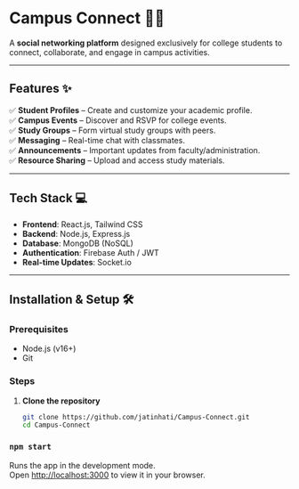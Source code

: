# Campus Connect 🏫🔗  


A **social networking platform** designed exclusively for college students to connect, collaborate, and engage in campus activities.  

---

## **Features ✨**  
✅ **Student Profiles** – Create and customize your academic profile.  
✅ **Campus Events** – Discover and RSVP for college events.  
✅ **Study Groups** – Form virtual study groups with peers.  
✅ **Messaging** – Real-time chat with classmates.  
✅ **Announcements** – Important updates from faculty/administration.  
✅ **Resource Sharing** – Upload and access study materials.  

---

## **Tech Stack 💻**  
- **Frontend**: React.js, Tailwind CSS  
- **Backend**: Node.js, Express.js  
- **Database**: MongoDB (NoSQL)  
- **Authentication**: Firebase Auth / JWT  
- **Real-time Updates**: Socket.io  

---

## **Installation & Setup 🛠️**  

### **Prerequisites**  
- Node.js (v16+)    
- Git  

### **Steps**  
1. **Clone the repository**  
   ```bash
   git clone https://github.com/jatinhati/Campus-Connect.git
   cd Campus-Connect
### `npm start`

Runs the app in the development mode.\
Open [http://localhost:3000](http://localhost:3000) to view it in your browser.

